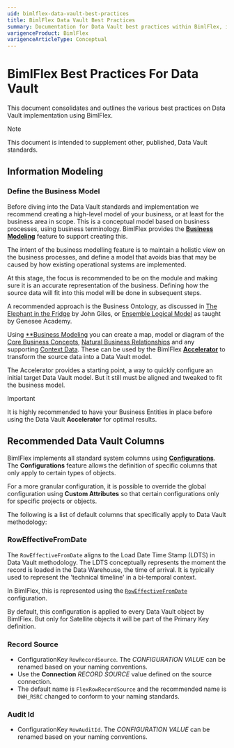 ```yaml
---
uid: bimlflex-data-vault-best-practices
title: BimlFlex Data Vault Best Practices
summary: Documentation for Data Vault best practices within BimlFlex, including settings for hash key and algorithms, integration keys, and data vault entity management
varigenceProduct: BimlFlex
varigenceArticleType: Conceptual
---
```


# BimlFlex Best Practices For Data Vault

This document consolidates and outlines the various best practices on Data Vault implementation using BimlFlex.

> [!NOTE]
> This document is intended to supplement other, published, Data Vault standards.

## Information Modeling

### Define the Business Model

Before diving into the Data Vault standards and implementation we recommend creating a high-level model of your business, or at least for the business area in scope. This is a conceptual model based on business processes, using business terminology. BimlFlex provides the [**Business Modeling**](xref:bimlflex-business-modeling) feature to support creating this.

The intent of the business modelling feature is to maintain a holistic view on the business processes, and define a model that avoids bias that may be caused by how existing operational systems are implemented.

At this stage, the focus is recommended to be on the module and making sure it is an accurate representation of the business. Defining how the source data will fit into this model will be done in subsequent steps.

A recommended approach is the Business Ontology, as discussed in [The Elephant in the Fridge](https://www.amazon.com.au/Elephant-Fridge-Success-Building-Business-Centered/dp/1634624890) by John Giles, or [Ensemble Logical Model](http://dvstandards.com/) as taught by Genesee Academy.

Using [**Business Modeling](xref:bimlflex-business-modeling) you can create a map, model or diagram of the [Core Business Concepts](xref:bimlflex-data-vault-concept-hub), [Natural Business Relationships](xref:bimlflex-data-vault-concept-link) and any supporting [Context Data](xref:bimlflex-data-vault-concept-satellite). These can be used by the BimlFlex [**Accelerator**](xref:bimlflex-data-vault-accelerator) to transform the source data into a Data Vault model.

The Accelerator provides a starting point, a way to quickly configure an initial target Data Vault model. But it still must be aligned and tweaked to fit the business model.

> [!IMPORTANT]
> It is highly recommended to have your Business Entities in place before using the Data Vault **Accelerator** for optimal results.

## Recommended Data Vault Columns

BimlFlex implements all standard system columns using [**Configurations**](xref:bimlflex-configurations). The **Configurations** feature allows the definition of specific columns that only apply to certain types of objects.

For a more granular configuration, it is possible to override the global configuration using **Custom Attributes** so that certain configurations only for specific projects or objects.

The following is a list of default columns that specifically apply to Data Vault methodology:

### RowEffectiveFromDate

The `RowEffectiveFromDate` aligns to the Load Date Time Stamp (LDTS) in Data Vault methodology. The LDTS conceptually represents the moment the record is loaded in the Data Warehouse, the time of arrival. It is typically used to represent the 'technical timeline' in a bi-temporal context.

In BimlFlex, this is represented using the [`RowEffectiveFromDate`](xref:bimlflex-metadata-configurations#roweffectivefromdate) configuration.

By default, this configuration is applied to every Data Vault object by BimlFlex. But only for Satellite objects it will be part of the Primary Key definition.

### Record Source



* ConfigurationKey `RowRecordSource`.
  The *CONFIGURATION VALUE* can be renamed based on your naming conventions.
* Use the **Connection** *RECORD SOURCE* value defined on the source connection.
* The default name is `FlexRowRecordSource` and the recommended name is `DWH_RSRC` changed to conform to your naming standards.
<!-- * TODO Add Setting Override to implement a fully qualified object name. -->

### Audit Id

* ConfigurationKey `RowAuditId`.
  The *CONFIGURATION VALUE* can be renamed based on your naming conventions.

<!-- Sequence ID Date Stamps Load Date Time Stamps Occurrence Numbers Sub Sequence Hash Keys L, LINK, LNK STG SAL, SALNK, SLNK B, BRDG, BRG BL, BLNK, BLINK V VF, VFCT D, DIM SQN, SEQ DS, DT LDTS, LDDTS, LDTM OCC, OCNUM, ONUM SSQN, SSQ, SUBSQN, HK, HashKey, HKEY Entity Type Prefix or Suffix Hub H, HUB, HB Satellite S, SAT Hierarchical Links HL, HLNK, HLINK Point-in-Time PIT, PT Business Hub BH, BHUB Business Satellite BS, BSAT, BST View Dimension VDIM, VD Fact FCT, FACT, F Report Collection RPT, RC -->
